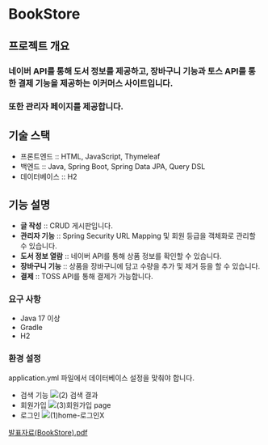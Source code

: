 # BookStore

## 프로젝트 개요

### 네이버 API를 통해 도서 정보를 제공하고, 장바구니 기능과 토스 API를 통한 결제 기능을 제공하는 이커머스 사이트입니다.
### 또한 관리자 페이지를 제공합니다.
## 기술 스택

- 프론트엔드 :: HTML, JavaScript, Thymeleaf
- 백엔드 :: Java, Spring Boot, Spring Data JPA, Query DSL
- 데이터베이스 :: H2

## 기능 설명
- **글 작성** :: CRUD 게시판입니다.
- **관리자 기능** :: Spring Security URL Mapping 및 회원 등급을 객체화로 관리할 수 있습니다.
- **도서 정보 열람** :: 네이버 API를 통해 상품 정보를 확인할 수 있습니다.
- **장바구니 기능** :: 상품을 장바구니에 담고 수량을 추가 및 제거 등을 할 수 있습니다.
- **결제** :: TOSS API를 통해 결제가 가능합니다.

### 요구 사항
- Java 17 이상
- Gradle
- H2

### 환경 설정
application.yml 파일에서 데이터베이스 설정을 맞춰야 합니다.
- 검색 기능
![(2) 검색 결과](https://github.com/user-attachments/assets/81bc633b-66dc-48f7-87bd-9aea8903665b)
- 회원가입
![(3)회원가입 page](https://github.com/user-attachments/assets/9760b83b-c34f-405f-8aa4-d5fadfdcb556)
- 로그인
![(1)home-로그인X](https://github.com/user-attachments/assets/5c4729ec-116f-49a2-b186-4d4a45f4cd8c)


[발표자료(BookStore).pdf](https://github.com/user-attachments/files/17252245/BookStore.pdf)
